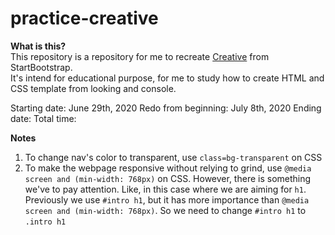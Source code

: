 # practice-creative

**What is this?**  
This repository is a repository for me to recreate [Creative](https://startbootstrap.com/previews/creative/) from StartBootstrap.  
It's intend for educational purpose, for me to study how to create HTML and CSS template from looking and console. 

Starting date: June 29th, 2020
Redo from beginning: July 8th, 2020
Ending date: 
Total time: 

**Notes**
1. To change nav's color to transparent, use `class=bg-transparent` on CSS
2. To make the webpage responsive without relying to grind, use `@media screen and (min-width: 768px)` on CSS. However, there is something we've to pay attention. Like, in this case where we are aiming for `h1`. Previously we use `#intro h1`, but it has more importance than `@media screen and (min-width: 768px)`. So we need to change `#intro h1` to `.intro h1`